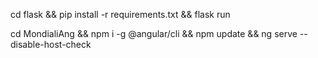 cd flask && pip install -r requirements.txt && flask run

cd MondialiAng && npm i -g @angular/cli && npm update && ng serve --disable-host-check
